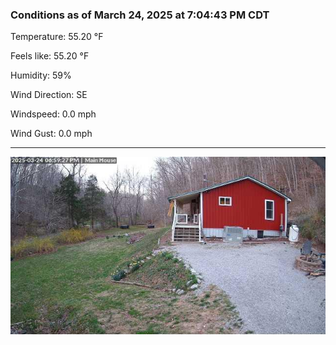 ### Conditions as of March 24, 2025 at 7:04:43 PM CDT 

Temperature: 55.20 &deg;F

Feels like: 55.20 &deg;F

Humidity: 59%

Wind Direction: SE

Windspeed: 0.0 mph

Wind Gust: 0.0 mph

---

<img src="./images/latest.jpeg"/>

